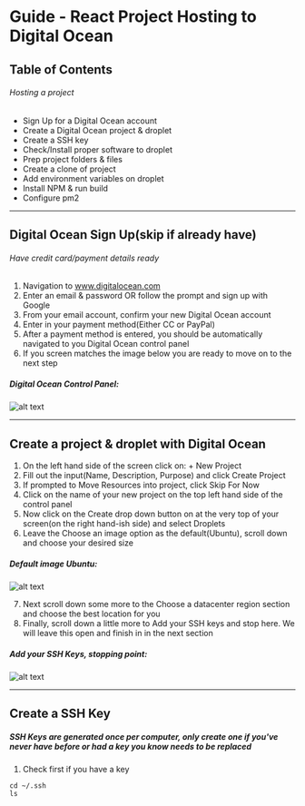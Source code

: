 # Guide - React Project Hosting to Digital Ocean

## Table of Contents
###### Hosting a project
- Sign Up for a Digital Ocean account
- Create a Digital Ocean project & droplet
- Create a SSH key
- Check/Install proper software to droplet
- Prep project folders & files
- Create a clone of project
- Add environment variables on droplet
- Install NPM & run build
- Configure pm2

***

## Digital Ocean Sign Up(skip if already have)

###### Have credit card/payment details ready

1. Navigation to www.digitalocean.com
1. Enter an email & password OR follow the prompt and sign up with Google
1. From your email account, confirm your new Digital Ocean account
1. Enter in your payment method(Either CC or PayPal)
1. After a payment method is entered, you should be automatically navigated to you Digital Ocean control panel
1. If you screen matches the image below you are ready to move on to the next step

##### Digital Ocean Control Panel:
![alt text](https://i.imgur.com/sZ6eOsL.png)

***

## Create a project & droplet with Digital Ocean

1. On the left hand side of the screen click on: + New Project
2. Fill out the input(Name, Description, Purpose) and click Create Project
3. If prompted to Move Resources into project, click Skip For Now
4. Click on the name of your new project on the top left hand side of the control panel
5. Now click on the Create drop down button on at the very top of your screen(on the right hand-ish side) and select Droplets
6. Leave the Choose an image option as the default(Ubuntu), scroll down and choose your desired size

##### Default image Ubuntu:
![alt text](https://i.imgur.com/zpC9ejm.png)

7. Next scroll down some more to the Choose a datacenter region section and choose the best location for you
8. Finally, scroll down a little more to Add your SSH keys and stop here. We will leave this open and finish in in the next section

##### Add your SSH Keys, stopping point:
![alt text](https://i.imgur.com/dKIQiAx.png)


***

## Create a SSH Key

##### SSH Keys are generated once per computer, only create one if you've never have before or had a key you know needs to be replaced

1. Check first if you have a key
```
cd ~/.ssh
ls
```

